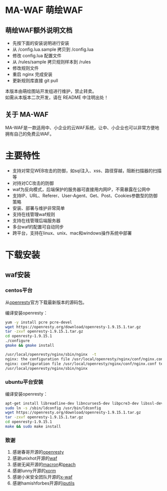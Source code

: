 # MA-WAF 萌绘WAF

## 萌绘WAF额外说明文档

* 先按下面的安装说明进行安装
* 从 /config.lua.sample 拷贝到 /config.lua
* 修改 config.lua 配置文件
* 从 /rules/sample 拷贝规则样本到 /rules
* 修改规则文件
* 重启 nginx 完成安装
* 更新规则库直接 git pull

本版本由萌绘图站开发组进行维护，禁止转卖。    
如需从本版本二次开发，请在 README 中注明出处！


## 关于 MA-WAF

MA-WAF是一款适用中、小企业的云WAF系统，让中、小企业也可以非常方便地拥有自己的免费云WAF。

# 主要特性

- 支持对常见WEB攻击的防御，如sql注入、xss、路径穿越，阻断扫描器的扫描等
- 对持对CC攻击的防御
- waf为反向模式，后端保护的服务器可直接用内网IP，不需暴露在公网中
- 支持IP、URL、Referer、User-Agent、Get、Post、Cookies参数型的防御策略
- 安装、部署与维护非常简单
- 支持在线管理waf规则
- 支持在线管理后端服务器
- 多台waf的配置可自动同步
- 跨平台，支持在linux、unix、mac和windows操作系统中部署


# 下载安装
## waf安装
### centos平台

从[openresty](http://openresty.org/en/download.html)官方下载最新版本的源码包。

编译安装openresty：

```bash
yum -y install pcre pcre-devel
wget https://openresty.org/download/openresty-1.9.15.1.tar.gz
tar -zxvf openresty-1.9.15.1.tar.gz 
cd openresty-1.9.15.1
./configure 
gmake && gmake install

/usr/local/openresty/nginx/sbin/nginx  -t
nginx: the configuration file /usr/local/openresty/nginx/conf/nginx.conf syntax is ok
nginx: configuration file /usr/local/openresty/nginx/conf/nginx.conf test is successful
/usr/local/openresty/nginx/sbin/nginx 
```

### ubuntu平台安装

编译安装openresty：

```bash
apt-get install libreadline-dev libncurses5-dev libpcre3-dev libssl-dev perl make build-essential
sudo ln -s /sbin/ldconfig /usr/bin/ldconfig
wget https://openresty.org/download/openresty-1.9.15.1.tar.gz
tar -zxvf openresty-1.9.15.1.tar.gz
cd openresty-1.9.15.1
make && sudo make install
```

### 致谢

1. 感谢春哥开源的[openresty](https://openresty.org)
1. 感谢unixhot开源的[waf](https://github.com/unixhot/waf)
1. 感谢无闻开源的[macron](https://go-macaron.com/)和[peach](https://peachdocs.org/)
1. 感谢lunny开源的[xorm](https://github.com/go-xorm/xorm)
1. 感谢小米安全团队开源的[x-waf](https://waf.xsec.io/)
1. 感谢hamishforbes开源的[iputils](https://github.com/hamishforbes/lua-resty-iputils)
